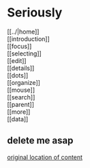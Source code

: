 # Seriously

[[../|home]]  
[[introduction]]  
[[focus]]  
[[selecting]]  
[[edit]]  
[[details]]  
[[dots]]  
[[organize]]  
[[mouse]]  
[[search]]  
[[parent]]  
[[more]]  
[[data]]  

## delete me asap

[original location of content](https://sand-74696.medium.com/what-you-get-d565b064be7b)  
